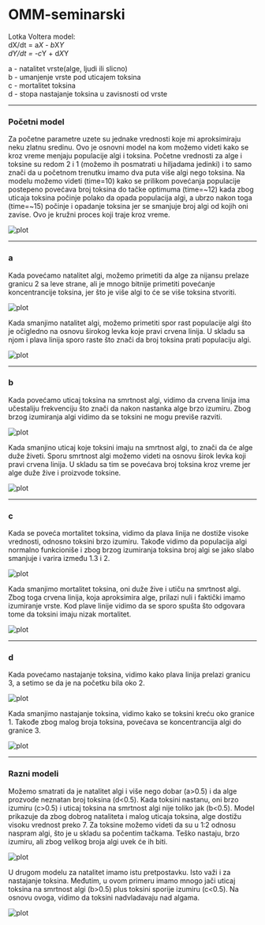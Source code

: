 # OMM-seminarski

Lotka Voltera model: <br>
dX/dt = a*X - b*X*Y <br>
dY/dt = -c*Y + d*X*Y

a - natalitet vrste(alge, ljudi ili slicno) <br>
b - umanjenje vrste pod uticajem toksina <br>
c - mortalitet toksina <br>
d - stopa nastajanje toksina u zavisnosti od vrste <br>

***
<h3> Početni model </h3> 
Za početne parametre uzete su jednake vrednosti koje mi aproksimiraju neku zlatnu sredinu. Ovo je osnovni model na kom možemo videti kako se kroz vreme menjaju populacije algi i toksina. Početne vrednosti za alge i toksine su redom 2 i 1 (možemo ih posmatrati u hiljadama jedinki) i to samo znači da u početnom trenutku imamo dva puta više algi nego toksina. Na modelu možemo videti (time=10) kako se prilikom povećanja populacije postepeno povećava broj toksina do tačke optimuma (time=~12) kada zbog uticaja toksina počinje polako da opada populacija algi, a ubrzo nakon toga (time=~15) počinje i opadanje toksina jer se smanjuje broj algi od kojih oni zavise. Ovo je kružni proces koji traje kroz vreme.

![plot](./plots/model.png "Model")

***
<h3> a </h3> 

Kada povećamo natalitet algi, možemo primetiti da alge za nijansu prelaze granicu 2 sa leve strane, ali je mnogo bitnije primetiti povećanje koncentrancije toksina, jer što je više algi to će se više toksina stvoriti. 

![plot](./plots/aIn.png )

Kada smanjimo natalitet algi, možemo primetiti spor rast populacije algi što je očigledno na osnovu širokog levka koje pravi crvena linija. U skladu sa njom i plava linija sporo raste što znači da broj toksina prati populaciju algi.

![plot](./plots/aDec.png)

***
<h3> b </h3> 

Kada povećamo uticaj toksina na smrtnost algi, vidimo da crvena linija ima učestaliju frekvenciju što znači da nakon nastanka alge brzo izumiru. Zbog brzog izumiranja algi vidimo da se toksini ne mogu previše razviti.

![plot](./plots/bIn.png )

Kada smanjino uticaj koje toksini imaju na smrtnost algi, to znači da će alge duže živeti. Sporu smrtnost algi možemo videti na osnovu širok levka koji pravi crvena linija. U skladu sa tim se povećava broj toksina kroz vreme jer alge duže žive i proizvode toksine.

![plot](./plots/bDec.png )

***
<h3> c </h3> 

Kada se poveća mortalitet toksina, vidimo da plava linija ne dostiže visoke vrednosti, odnosno toksini brzo izumiru. Takođe vidimo da populacija algi normalno funkcioniše i zbog brzog izumiranja toksina broj algi se jako slabo smanjuje i varira između 1.3 i 2. 

![plot](./plots/cIn.png )

Kada smanjimo mortalitet toksina, oni duže žive i utiču na smrtnost algi. Zbog toga crvena linija, koja aproksimira alge, prilazi nuli i faktički imamo izumiranje vrste. Kod plave linije vidimo da se sporo spušta što odgovara tome da toksini imaju nizak mortalitet.

![plot](./plots/cDec.png)

***
<h3> d </h3> 

Kada povećamo nastajanje toksina, vidimo kako plava linija prelazi granicu 3, a setimo se da je na početku bila oko 2.

![plot](./plots/dIn.png)

Kada smanjimo nastajanje toksina, vidimo kako se toksini kreću oko granice 1. Takođe zbog malog broja toksina, povećava se koncentrancija algi do granice 3.

![plot](./plots/dDec.png)
***
<h3> Razni modeli </h3>

Možemo smatrati da je natalitet algi i više nego dobar (a>0.5) i da alge prozvode neznatan broj toksina (d<0.5). Kada toksini nastanu, oni brzo izumiru (c>0.5) i uticaj toksina na smrtnost algi nije toliko jak (b<0.5). Model prikazuje da zbog dobrog nataliteta i malog uticaja toksina, alge dostižu visoku vrednost preko 7. Za toksine možemo videti da su u 1:2 odnosu naspram algi, što je u skladu sa počentim tačkama. Teško nastaju, brzo izumiru, ali zbog velikog broja algi uvek će ih biti.

![plot](./plots/model1.png)

U drugom modelu za natalitet imamo istu pretpostavku. Isto važi i za nastajanje toksina. Međutim, u ovom primeru imamo mnogo jači uticaj toksina na smrtnost algi (b>0.5) plus toksini sporije izumiru (c<0.5). Na osnovu ovoga, vidimo da toksini nadvladavaju nad algama.

![plot](./plots/model2.png)

